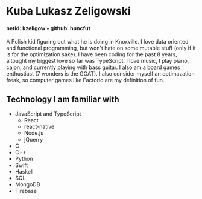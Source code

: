 # Kuba Lukasz Zeligowski
#### netid: kzeligow • github: huncfut

A Polish kid figuring out what he is doing in Knoxville. I love data oriented and functional programming, but won't hate on some mutable stuff (only if it is for the optimization sake). I have been coding for the past 8 years, altought my biggest love so far was TypeScript.
I love music, I play piano, cajon, and currently playing with bass guitar. I also am a board games enthustiast (7 wonders is the GOAT). I also consider myself an optimazation freak, so computer games like Factorio are my definition of fun.

## Technology I am familiar with
* JavaScript and TypeScript
  * React
  * react-native
  * Node.js
  * jQuerry
* C
* C++
* Python
* Swift
* Haskell
* SQL
* MongoDB
* Firebase
